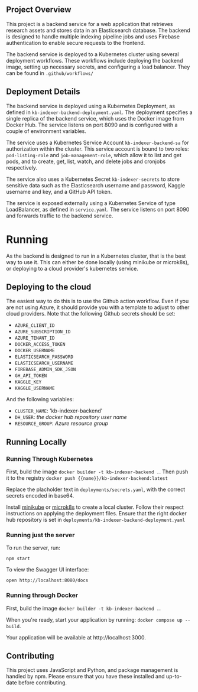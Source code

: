 ## Project Overview

This project is a backend service for a web application that retrieves research assets and stores data in an Elasticsearch database. The backend is designed to handle multiple indexing pipeline jobs and uses Firebase authentication to enable secure requests to the frontend.

The backend service is deployed to a Kubernetes cluster using several deployment workflows. These workflows include deploying the backend image, setting up necessary secrets, and configuring a load balancer. They can be found in `.github/workflows/`

## Deployment Details

The backend service is deployed using a Kubernetes Deployment, as defined in `kb-indexer-backend-deployment.yaml`. The deployment specifies a single replica of the backend service, which uses the Docker image from Docker Hub. The service listens on port 8090 and is configured with a couple of environment variables.

The service uses a Kubernetes Service Account `kb-indexer-backend-sa` for authorization within the cluster. This service account is bound to two roles: `pod-listing-role` and `job-management-role`, which allow it to list and get pods, and to create, get, list, watch, and delete jobs and cronjobs respectively.

The service also uses a Kubernetes Secret `kb-indexer-secrets` to store sensitive data such as the Elasticsearch username and password, Kaggle username and key, and a GitHub API token.

The service is exposed externally using a Kubernetes Service of type LoadBalancer, as defined in `service.yaml`. The service listens on port 8090 and forwards traffic to the backend service.

# Running
As the backend is designed to run in a Kubernetes cluster, that is the best way to use it. This can either be done locally (using minikube or microk8s), or deploying to a cloud provider's kubernetes service.

## Deploying to the cloud
The easiest way to do this is to use the Github action workflow. Even if you are not using Azure, it should provide you with a template to adjust to other cloud providers. 
Note that the following Github secrets should be set:
- `AZURE_CLIENT_ID`
- `AZURE_SUBSCRIPTION_ID`
- `AZURE_TENANT_ID`
- `DOCKER_ACCESS_TOKEN`
- `DOCKER_USERNAME`
- `ELASTICSEARCH_PASSWORD`
- `ELASTICSEARCH_USERNAME`
- `FIREBASE_ADMIN_SDK_JSON`
- `GH_API_TOKEN`
- `KAGGLE_KEY`
- `KAGGLE_USERNAME`

And the following variables:
- `CLUSTER_NAME`: 'kb-indexer-backend'
- `DH_USER`: *the docker hub repository user name*
- `RESOURCE_GROUP`: *Azure resource group*

## Running Locally

### Running Through Kubernetes
First, build the image `docker builder -t kb-indexer-backend .`.
Then push it to the registry `docker push {{name}}/kb-indexer-backend:latest`

Replace the placholder text in `deployments/secrets.yaml`, with the correct secrets encoded in base64.

Install [minikube](https://minikube.sigs.k8s.io/docs/start/) or [microk8s](https://microk8s.io/) to create a local cluster. Follow their respect instructions on applying the deployment files. Ensure that the right docker hub repository is set in `deployments/kb-indexer-backend-deployment.yaml`

### Running just the server
To run the server, run:

```
npm start
```

To view the Swagger UI interface:

```
open http://localhost:8080/docs
```

### Running through Docker
First, build the image `docker builder -t kb-indexer-backend .`.

When you're ready, start your application by running:
`docker compose up --build`.

Your application will be available at http://localhost:3000.

## Contributing

This project uses JavaScript and Python, and package management is handled by npm. Please ensure that you have these installed and up-to-date before contributing.
